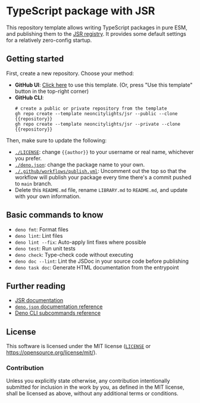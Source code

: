 # TypeScript package with JSR

This repository template allows writing TypeScript packages in pure ESM, and publishing them to the [JSR registry](https://jsr.io). It provides some default settings for a relatively zero-config startup.

## Getting started

First, create a new repository. Choose your method:

- **GitHub UI**:
  [Click here](https://github.com/new?template_name=jsr&template_owner=neoncitylights)
  to use this template. (Or, press "Use this template" button in the top-right corner)
- **GitHub CLI**:
  ```shell
  # create a public or private repository from the template
  gh repo create --template neoncitylights/jsr --public --clone {{repository}}
  gh repo create --template neoncitylights/jsr --private --clone {{repository}}
  ```

Then, make sure to update the following:
 - [`./LICENSE`](./LICENSE): change `{{author}}` to your username or real name, whichever you prefer.
 - [`./deno.json`](./deno.json): change the package name to your own.
 - [`./.github/workflows/publish.yml`](./.github/workflows/publish.yml): Uncomment out the top so that the workflow will publish your package every time there's a commit pushed to `main` branch.
 - Delete this `README.md` file, rename `LIBRARY.md` to `README.md`, and update with your own information.

## Basic commands to know
- `deno fmt`: Format files
- `deno lint`: Lint files
- `deno lint --fix`: Auto-apply lint fixes where possible
- `deno test`: Run unit tests
- `deno check`: Type-check code without executing
- `deno doc --lint`: Lint the JSDoc in your source code before publishing
- `deno task doc`: Generate HTML documentation from the entrypoint

## Further reading
- [JSR documentation](https://jsr.io/docs/)
- [`deno.json` documentation reference](https://docs.deno.com/runtime/fundamentals/configuration/
)
- [Deno CLI subcommands reference](https://docs.deno.com/runtime/reference/cli/)

## License

This software is licensed under the MIT license ([`LICENSE`](./LICENSE) or <https://opensource.org/license/mit/>).

### Contribution

Unless you explicitly state otherwise, any contribution intentionally submitted for inclusion in the work by you, as defined in the MIT license, shall be licensed as above, without any additional terms or conditions.
